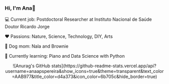 ### Hi, I'm Ana👋

💻 Current job: Postdoctoral Researcher at Instituto Nacional de Saúde Doutor Ricardo Jorge

❤️ Passions: Nature, Science, Technology, DIY, Arts 

🐶 Dog mom: Nala and Brownie

📖 Currently learning: Piano and Data Science with Python

<p align="center">
![Anurag's GitHub stats](https://github-readme-stats.vercel.app/api?username=anaapspereira&show_icons=true&theme=transparent&text_color=AAB977&title_color=d4a373&icon_color=6b705c&hide_border=true)
</p>

<!--
**anaapspereira/anaapspereira** is a ✨ _special_ ✨ repository because its `README.md` (this file) appears on your GitHub profile.

Here are some ideas to get you started:

- 🔭 I’m currently working on ...
- 🌱 I’m currently learning ...
- 👯 I’m looking to collaborate on ...
- 🤔 I’m looking for help with ...
- 💬 Ask me about ...
- 📫 How to reach me: ...
- 😄 Pronouns: ...
- ⚡ Fun fact: ...
-->
